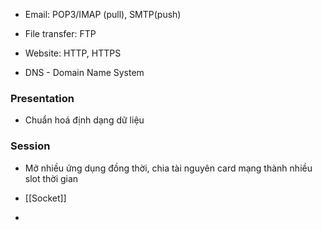 - Email: POP3/IMAP (pull), SMTP(push)
- File transfer: FTP
- Website: HTTP, HTTPS

- DNS - Domain Name System 

### Presentation
- Chuẩn hoá định dạng dữ liệu
### Session
- Mở nhiều ứng dụng đồng thời, chia tài nguyên card mạng thành nhiều slot thời gian

- [[Socket]]
- 